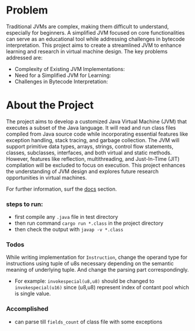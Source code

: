 # Problem

Traditional JVMs are complex, making them difficult to understand, especially for beginners. A simplified JVM focused on core functionalities can serve as an educational tool while addressing challenges in bytecode interpretation. This project aims to create a streamlined JVM to enhance learning and research in virtual machine design. The key problems addressed are:

* Complexity of Existing JVM Implementations:
* Need for a Simplified JVM for Learning:
* Challenges in Bytecode Interpretation:

# About the Project
The project aims to develop a customized Java Virtual Machine (JVM) that executes a subset of the Java language. It will read and run class files compiled from Java source code while incorporating essential features like exception handling, stack tracing, and garbage collection. The JVM will support primitive data types, arrays, strings, control flow statements, classes, subclasses, interfaces, and both virtual and static methods. However, features like reflection, multithreading, and Just-In-Time (JIT) compilation will be excluded to focus on execution. This project enhances the understanding of JVM design and explores future research opportunities in virtual machines.

For further information, surf the [docs](./docs) section.

### steps to run:
- first compile any `.java` file in test directory
- then run command `cargo run *.class` in the project directory
- then check the output with `javap -v *.class`

### Todos
While writing implementation for `Instruction`, change the operand type for instructions 
using tuple of u8s  necessary depending on the semantic meaning of underlying tuple.
And change the parsing part correspondingly.
- For example: `invokespecial(u8,u8)` should be changed to `invokespecial(u16)` 
    since (u8,u8) represent index of contant pool which is single value.


### Accomplished
- can parse till `fields_count` of class file with some exceptions



